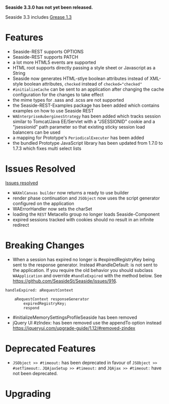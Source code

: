**Seaside 3.3.0 has not yet been released.**

Seaside 3.3 includes [Grease 1.3](https://github.com/SeasideSt/Grease/wiki/Grease-1.3-Changelog)

# Features #
- Seaside-REST supports OPTIONS
- Seaside-REST supports PATCH
- a lot more HTML5 events are supported
- HTML root supports directly passing a style sheet or Javascript as a String
- Seaside now generates HTML-stlye boolean attributes instead of XML-style boolean attributes, `checked` instead of `checked="checked"`
- `#initializeCache` can be sent to an application after changing the cache configuration for the changes to take effect
- the mime types for .sass and .scss are not supported
- the Seaside-REST-Examples package has been added which contains examples on how to use Seaside REST
- `WAEnterpriseAuberginesStrategy` has been added which tracks session similar to Tomcat/Java EE/Servlet with a "JSESSIONID" cookie and a "jsessionid" path parameter so that existing sticky session load balancers can be used
- a mapping for Prototype's `PeriodicalExecuter` has been added
- the bundled Prototype JavaScript library has been updated from 1.7.0 to 1.7.3 which fixes multi select lists

# Issues Resolved #
[Issues resolved](https://github.com/SeasideSt/Seaside/milestone/4?closed=1)

- `WAXmlCanvas builder` now returns a ready to use builder
- render phase continuation and `JSObject` now uses the script generator configured on the application
- WAErrorHandler now sets the charSet
- loading the `REST` Metacello group no longer loads Seaside-Component
- expired sessions tracked with cookies should no result in an infinite redirect

# Breaking Changes #

- When a session has expired no longer is #expiredRegistryKey being sent to the response generator. Instead #handleDefault: is not sent to the application. If you require the old behavior you should subclass `WAApplication` and override `#handleExpired` with the method below. See https://github.com/SeasideSt/Seaside/issues/916.
```
handleExpired: aRequestContext
	
	aRequestContext responseGenerator
		expiredRegistryKey;
		respond
```
- #initializeMemorySettingsProfileSeaside has been removed
- jQuery UI #zIndex: has been removed use the appendTo option instead https://jqueryui.com/upgrade-guide/1.12/#removed-zindex

# Deprecated Features #
 * `JSObject >> #timeout:` has been deprecated in favour of `JSObject >> #setTimeout:`. `JQAjaxSetup >> #timeout:` and `JQAjax >> #timeout:` have not been deprecated.

# Upgrading #